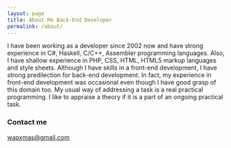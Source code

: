 ```yaml
---
layout: page
title: About Me Back-End Developer
permalink: /about/
---
```


I have been working as a developer since 2002 now and have strong experience in C#, Haskell, C/C++, Assembler programming languages. Also, I have shallow experience in PHP, CSS, HTML, HTML5 markup languages and style sheets. Although I have skills in a front-end development, I have strong predilection for back-end development. In fact, my experience in front-end development was occasional even though I have good grasp of this domain too. My usual way of addressing a task is a real practical programming. I like to appraise a theory if it is a part of an ongoing practical task.

### Contact me

[wapxmas@gmail.com](mailto:wapxmas@gmail.com)
